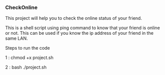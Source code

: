 ### CheckOnline
This project will help you to check the online status of your friend.

This is a shell script using ping command to know that your friend is online or not.
This can be used if you know the ip address of your friend in the same LAN.

Steps to run the code

1 : chmod +x project.sh

2 : bash ./project.sh

